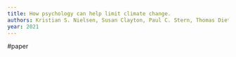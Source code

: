 ```yaml
---
title: How psychology can help limit climate change.
authors: Kristian S. Nielsen, Susan Clayton, Paul C. Stern, Thomas Dietz, Stuart Capstick, Lorraine Whitmarsh
year: 2021
---
```



#paper 
